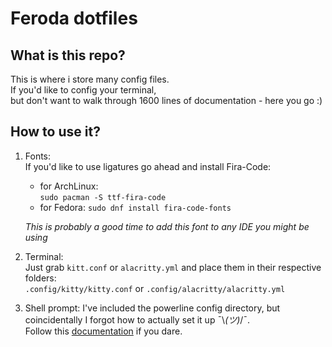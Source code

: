 # Feroda dotfiles

## What is this repo?

This is where i store many config files.  
If you'd like to config your terminal,  
but don't want to walk through 1600 lines of documentation - here you go :)  

## How to use it?

1. Fonts:  
    If you'd like to use ligatures go ahead and install Fira-Code:  
    - for ArchLinux:  
    ```sudo pacman -S ttf-fira-code```  
    - for Fedora:
    ```sudo dnf install fira-code-fonts```  

    *This is probably a good time to add this font to any IDE you might be using*  

2. Terminal:  
    Just grab `kitt.conf` or `alacritty.yml` and place them in their respective folders:  
    ```.config/kitty/kitty.conf``` or ```.config/alacritty/alacritty.yml``` 

3. Shell prompt:
    I've included the powerline config directory, but coincidentally I forgot how to actually set it up ¯\\_(ツ)_/¯.  
    Follow this [documentation](https://powerline.readthedocs.io/en/master/usage/shell-prompts.html) if you dare.